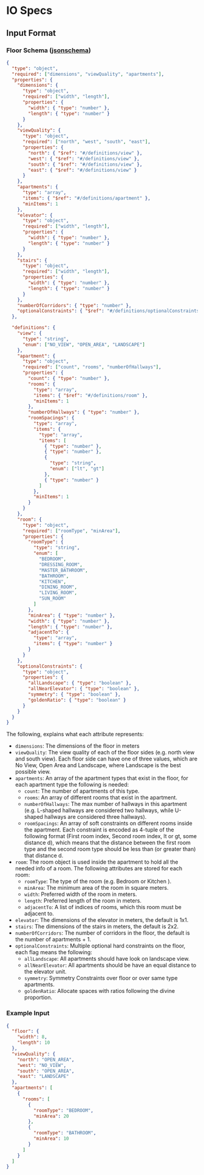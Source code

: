 # IO Specs

## Input Format

### Floor Schema ([jsonschema](https://python-jsonschema.readthedocs.io/en/stable/))

```json
{
  "type": "object",
  "required": ["dimensions", "viewQuality", "apartments"],
  "properties": {
    "dimensions": {
      "type": "object",
      "required": ["width", "length"],
      "properties": {
        "width": { "type": "number" },
        "length": { "type": "number" }
      }
    },
    "viewQuality": {
      "type": "object",
      "required": ["north", "west", "south", "east"],
      "properties": {
        "north": { "$ref": "#/definitions/view" },
        "west": { "$ref": "#/definitions/view" },
        "south": { "$ref": "#/definitions/view" },
        "east": { "$ref": "#/definitions/view" }
      }
    },
    "apartments": {
      "type": "array",
      "items": { "$ref": "#/definitions/apartment" },
      "minItems": 1
    },
    "elevator": { 
      "type": "object",
      "required": ["width", "length"],
      "properties": {
        "width": { "type": "number" },
        "length": { "type": "number" }
      }
    },
    "stairs": { 
      "type": "object",
      "required": ["width", "length"],
      "properties": {
        "width": { "type": "number" },
        "length": { "type": "number" }
      }
    },
    "numberOfCorridors": { "type": "number" },
    "optionalConstraints": { "$ref": "#/definitions/optionalConstraints" },
  },

  "definitions": {
    "view": {
      "type": "string",
      "enum": ["NO_VIEW", "OPEN_AREA", "LANDSCAPE"]
    },
    "apartment": {
      "type": "object",
      "required": ["count", "rooms", "numberOfHallways"],
      "properties": {
        "count": { "type": "number" },
        "rooms": {
          "type": "array",
          "items": { "$ref": "#/definitions/room" },
          "minItems": 1
        },
        "numberOfHallways": { "type": "number" },
        "roomSpacings": {
          "type": "array",
          "items": {
            "type": "array",
            "items": [
              { "type": "number" },
              { "type": "number" },
              {
                "type": "string",
                "enum": ["lt", "gt"]
              },
              { "type": "number" }
            ]
          },
          "minItems": 1
        }
      }
    },
    "room": {
      "type": "object",
      "required": ["roomType", "minArea"],
      "properties": {
        "roomType": {
          "type": "string",
          "enum": [
            "BEDROOM",
            "DRESSING_ROOM",
            "MASTER_BATHROOM",
            "BATHROOM",
            "KITCHEN",
            "DINING_ROOM",
            "LIVING_ROOM",
            "SUN_ROOM"
          ]
        },
        "minArea": { "type": "number" },
        "width": { "type": "number" },
        "length": { "type": "number" },
        "adjacentTo": { 
          "type": "array",
          "items": { "type": "number" }
        }
      }
    },
    "optionalConstraints": {
      "type": "object",
      "properties": {
        "allLandscape": { "type": "boolean" },
        "allNearElevator": { "type": "boolean" },
        "symmetry": { "type": "boolean" },
        "goldenRatio": { "type": "boolean" }
      }
    }
  }
}
```

The following, explains what each attribute represents:

- `dimensions`: The dimensions of the floor in meters
- `viewQuality`: The view quality of each of the floor sides (e.g. north view and south view). Each floor side can have one of three values, which are No View, Open Area and Landscape, where Landscape is the best possible view.
- `apartments`: An array of the apartment types that exist in the floor, for each apartment type the following is needed:
  - `count`: The number of apartments of this type.
  - `rooms`: An array of different rooms that exist in the apartment.
  - `numberOfHallways`: The max number of hallways in this apartment (e.g. L-shaped hallways are considered two hallways, while U-shaped hallways are considered three hallways).
  - `roomSpacings`: An array of soft constraints on different rooms inside the apartment. Each constraint is encoded as 4-tuple of the following format (First room index, Second room index, lt or gt, some distance d), which means that the distance between the first room type and the second room type should be less than (or greater than) that distance d.
- `room`: The room object is used inside the apartment to hold all the needed info of a room. The following attributes are stored for each room:
  - `roomType`: The type of the room (e.g. Bedroom or Kitchen ).
  - `minArea`: The minimum area of the room in square meters.
  - `width`: Preferred width of the room in meters.
  - `length`: Preferred length of the room in meters.
  - `adjacentTo`: A list of indices of rooms, which this room must be adjacent to.
- `elevator`: The dimensions of the elevator in meters, the default is 1x1.
- `stairs`: The dimensions of the stairs in meters, the default is 2x2.
- `numberOfCorridors`: The number of corridors in the floor, the default is the number of apartments + 1.
- `optionalConstraints`: Multiple optional hard constraints on the floor, each flag means the following:
  - `allLandscape`: All apartments should have look on landscape view.
  - `allNearElevator`: All apartments should be have an equal distance to the elevator unit.
  - `symmetry`: Symmetry Constraints over floor or over same type apartments.
  - `goldenRatio`: Allocate spaces with ratios following the divine proportion.

### Example Input

```json
{
  "floor": {
    "width": 8,
    "length": 10
  },
  "viewQuality": {
    "north": "OPEN_AREA",
    "west": "NO_VIEW",
    "south": "OPEN_AREA",
    "east": "LANDSCAPE"
  },
  "apartments": [
    {
      "rooms": [
        {
          "roomType": "BEDROOM",
          "minArea": 20
        },
        {
          "roomType": "BATHROOM",
          "minArea": 10
        }
      ]
    }
  ]
}
```
